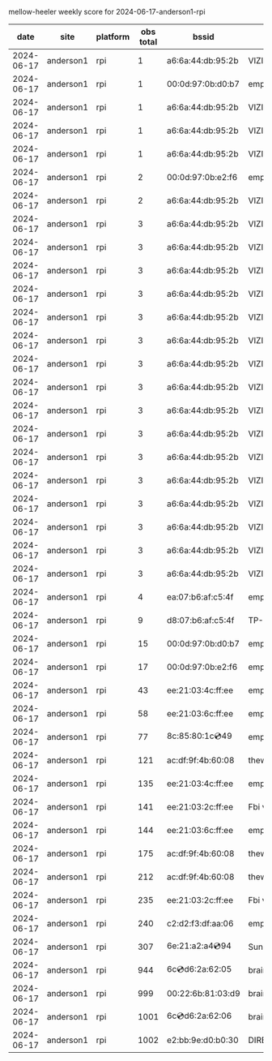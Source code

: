 mellow-heeler weekly score for 2024-06-17-anderson1-rpi

|date|site|platform|obs total|bssid|ssid|lat|lng|
|--|--|--|--|--|--|--|--|
|2024-06-17|anderson1|rpi|1|a6:6a:44:db:95:2b|VIZIOCastAudio9798|40.41746|-122.24048|
|2024-06-17|anderson1|rpi|1|00:0d:97:0b:d0:b7|empty_ssid|40.41746|-122.24048|
|2024-06-17|anderson1|rpi|1|a6:6a:44:db:95:2b|VIZIOCastAudio8817|40.41746|-122.24048|
|2024-06-17|anderson1|rpi|1|a6:6a:44:db:95:2b|VIZIOCastAudio2887|40.41746|-122.24048|
|2024-06-17|anderson1|rpi|1|a6:6a:44:db:95:2b|VIZIOCastAudio2713|40.41746|-122.24048|
|2024-06-17|anderson1|rpi|2|00:0d:97:0b:e2:f6|empty_ssid|40.41746|-122.24048|
|2024-06-17|anderson1|rpi|2|a6:6a:44:db:95:2b|VIZIOCastAudio4892|40.41746|-122.24048|
|2024-06-17|anderson1|rpi|3|a6:6a:44:db:95:2b|VIZIOCastAudio3136|40.41746|-122.24048|
|2024-06-17|anderson1|rpi|3|a6:6a:44:db:95:2b|VIZIOCastAudio3967|40.41746|-122.24048|
|2024-06-17|anderson1|rpi|3|a6:6a:44:db:95:2b|VIZIOCastAudio9831|40.41746|-122.24048|
|2024-06-17|anderson1|rpi|3|a6:6a:44:db:95:2b|VIZIOCastAudio3552|40.41746|-122.24048|
|2024-06-17|anderson1|rpi|3|a6:6a:44:db:95:2b|VIZIOCastAudio8811|40.41746|-122.24048|
|2024-06-17|anderson1|rpi|3|a6:6a:44:db:95:2b|VIZIOCastAudio5235|40.41746|-122.24048|
|2024-06-17|anderson1|rpi|3|a6:6a:44:db:95:2b|VIZIOCastAudio7966|40.41746|-122.24048|
|2024-06-17|anderson1|rpi|3|a6:6a:44:db:95:2b|VIZIOCastAudio5677|40.41746|-122.24048|
|2024-06-17|anderson1|rpi|3|a6:6a:44:db:95:2b|VIZIOCastAudio7829|40.41746|-122.24048|
|2024-06-17|anderson1|rpi|3|a6:6a:44:db:95:2b|VIZIOCastAudio1887|40.41746|-122.24048|
|2024-06-17|anderson1|rpi|3|a6:6a:44:db:95:2b|VIZIOCastAudio2024|40.41746|-122.24048|
|2024-06-17|anderson1|rpi|3|a6:6a:44:db:95:2b|VIZIOCastAudio5408|40.41746|-122.24048|
|2024-06-17|anderson1|rpi|3|a6:6a:44:db:95:2b|VIZIOCastAudio5655|40.41746|-122.24048|
|2024-06-17|anderson1|rpi|3|a6:6a:44:db:95:2b|VIZIOCastAudio3678|40.41746|-122.24048|
|2024-06-17|anderson1|rpi|3|a6:6a:44:db:95:2b|VIZIOCastAudio2337|40.41746|-122.24048|
|2024-06-17|anderson1|rpi|3|a6:6a:44:db:95:2b|VIZIOCastAudio1508|40.41746|-122.24048|
|2024-06-17|anderson1|rpi|4|ea:07:b6:af:c5:4f|empty_ssid|40.41746|-122.24048|
|2024-06-17|anderson1|rpi|9|d8:07:b6:af:c5:4f|TP-Link_C54F|40.41746|-122.24048|
|2024-06-17|anderson1|rpi|15|00:0d:97:0b:d0:b7|empty_ssid|40.41746|-122.24048|
|2024-06-17|anderson1|rpi|17|00:0d:97:0b:e2:f6|empty_ssid|40.41746|-122.24048|
|2024-06-17|anderson1|rpi|43|ee:21:03:4c:ff:ee|empty_ssid|40.41746|-122.24048|
|2024-06-17|anderson1|rpi|58|ee:21:03:6c:ff:ee|empty_ssid|40.41746|-122.24048|
|2024-06-17|anderson1|rpi|77|8c:85:80:1c:cd:49|empty_ssid|40.41746|-122.24048|
|2024-06-17|anderson1|rpi|121|ac:df:9f:4b:60:08|theweef|40.41746|-122.24048|
|2024-06-17|anderson1|rpi|135|ee:21:03:4c:ff:ee|empty_ssid|40.41746|-122.24048|
|2024-06-17|anderson1|rpi|141|ee:21:03:2c:ff:ee|Fbi van 13|40.41746|-122.24048|
|2024-06-17|anderson1|rpi|144|ee:21:03:6c:ff:ee|empty_ssid|40.41746|-122.24048|
|2024-06-17|anderson1|rpi|175|ac:df:9f:4b:60:08|theweef|40.41746|-122.24048|
|2024-06-17|anderson1|rpi|212|ac:df:9f:4b:60:08|theweef|40.41746|-122.24048|
|2024-06-17|anderson1|rpi|235|ee:21:03:2c:ff:ee|Fbi van 13|40.41746|-122.24048|
|2024-06-17|anderson1|rpi|240|c2:d2:f3:df:aa:06|empty_ssid|40.41746|-122.24048|
|2024-06-17|anderson1|rpi|307|6e:21:a2:a4:cd:94|SunPower21450|40.41746|-122.24048|
|2024-06-17|anderson1|rpi|944|6c:cd:d6:2a:62:05|braingang2_5GEXT|40.41746|-122.24048|
|2024-06-17|anderson1|rpi|999|00:22:6b:81:03:d9|braingang2|40.41746|-122.24048|
|2024-06-17|anderson1|rpi|1001|6c:cd:d6:2a:62:06|braingang2_2GEXT|40.41746|-122.24048|
|2024-06-17|anderson1|rpi|1002|e2:bb:9e:d0:b0:30|DIRECT-9ED03030|40.41746|-122.24048|
